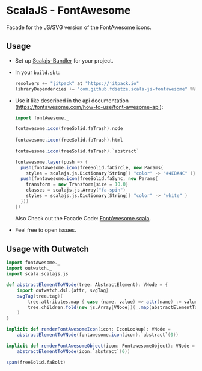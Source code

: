 # ScalaJS - FontAwesome
Facade for the JS/SVG version of the FontAwesome icons.

## Usage
* Set up [Scalajs-Bundler](https://scalacenter.github.io/scalajs-bundler/) for your project.

* In your `build.sbt`:
  ```scala
  resolvers += "jitpack" at "https://jitpack.io"
  libraryDependencies += "com.github.fdietze.scala-js-fontawesome" %%% "scala-js-fontawesome" % "a412650e7f"
  ```

* Use it like described in the api documentation (https://fontawesome.com/how-to-use/font-awesome-api):
  ```scala
  import fontAwesome._

  fontawesome.icon(freeSolid.faTrash).node
      
  fontawesome.icon(freeSolid.faTrash).html
      
  fontawesome.icon(freeSolid.faTrash).`abstract`

  fontawesome.layer(push => {
    push(fontawesome.icon(freeSolid.faCircle, new Params{
      styles = scalajs.js.Dictionary[String]( "color" -> "#4EBA4C" )}))
    push(fontawesome.icon(freeSolid.faSync, new Params{
      transform = new Transform{size = 10.0}
      classes = scalajs.js.Array("fa-spin")
      styles = scalajs.js.Dictionary[String]( "color" -> "white" )
    }))
  })
  ```

  Also Check out the Facade Code: [FontAwesome.scala](src/main/scala/FontAwesome.scala).

* Feel free to open issues.

## Usage with Outwatch

```scala
import fontAwesome._
import outwatch._
import scala.scalajs.js

def abstractElementToVNode(tree: AbstractElement): VNode = {
    import outwatch.dsl.{attr, svgTag}
    svgTag(tree.tag)(
        tree.attributes.map { case (name, value) => attr(name) := value }.toSeq,
        tree.children.fold(new js.Array[VNode])(_.map(abstractElementToVNode)),
    )
}

implicit def renderFontAwesomeIcon(icon: IconLookup): VNode =
    abstractElementToVNode(fontawesome.icon(icon).`abstract`(0))

implicit def renderFontAwesomeObject(icon: FontawesomeObject): VNode =
    abstractElementToVNode(icon.`abstract`(0))
```

```scala
span(freeSolid.faBolt)
```
